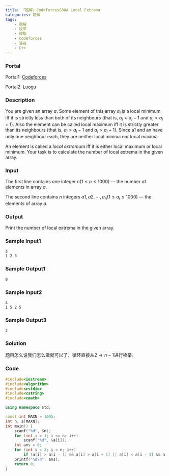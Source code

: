 ```yaml
---
title: 『题解』Codeforces888A Local Extrema
categories: 题解
tags:
    - 题解
    - 枚举
    - 模拟
    - Codeforces
    - 洛谷
    - C++
---
```


### Portal

Portal1: [Codeforces](http://codeforces.com/problemset/problem/888/A)

Portal2: [Luogu](https://www.luogu.com.cn/problem/CF888A)

### Description

You are given an array $a$. Some element of this array $a_i$ is a local minimum iff it is strictly less than both of its neighbours (that is, $a_i < a_i - 1$ and $a_i < a_i + 1$). Also the element can be called local maximum iff it is strictly greater than its neighbours (that is, $a_i > a_i - 1$ and $a_i > a_i + 1$). Since a1 and an have only one neighbour each, they are neither local minima nor local maxima.

An element is called a *local extremum* iff it is either local maximum or local minimum. Your task is to calculate the number of local extrema in the given array.

### Input

The first line contains one integer $n (1 \le n \le 1000)$ — the number of elements in array $a$.

The second line contains $n$ integers $a1, a2,\cdots , a_n (1 \le a_i \le 1000)$ — the elements of array $a$.

### Output

Print the number of local extrema in the given array.

### Sample Input1

```
3
1 2 3
```

### Sample Output1

```
0
```

### Sample Input2

```
4
1 5 2 5
```

### Sample Output3

```
2
```

### Solution

题目怎么说我们怎么做就可以了，循环直接从$2 \to n - 1$进行枚举。

### Code

```cpp
#include<iostream>
#include<algorithm>
#include<cstdio>
#include<cstring>
#include<cmath>

using namespace std;

const int MAXN = 1005;
int n, a[MAXN];
int main() {
    scanf("%d", &n);
    for (int i = 1; i <= n; i++)
        scanf("%d", &a[i]);
    int ans = 0;
    for (int i = 2; i < n; i++)
        if (a[i] > a[i - 1] && a[i] > a[i + 1] || a[i] < a[i - 1] && a[i] < a[i + 1]) ans++;//按题目模拟
    printf("%d\n", ans);
    return 0;
}
```
